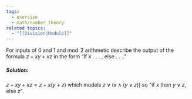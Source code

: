 ```yaml
---
tags:
  - exercise
  - math/number_theory
related topics:
  - "[[Division|Modulo]]"
---
```

For inputs of $0$ and $1$ and $\operatorname{mod}\ 2$ arithmetic describe the output of the formula $z + xy + xz$ in the form “If $x$ . . . , else . . ..”
##### Solution:
$z + xy + xz = z + x(y + z)$ which models $z \lor \big(x\land (y\lor z)\big)$ so "if $x$ then $y\lor z$, else $z$".